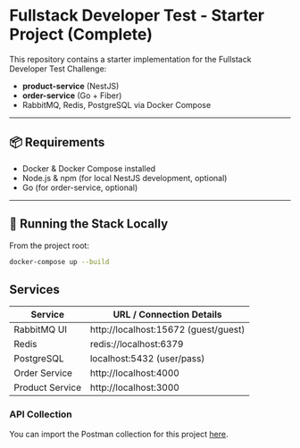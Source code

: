 # Fullstack Developer Test - Starter Project (Complete)

This repository contains a starter implementation for the Fullstack Developer Test Challenge:

- **product-service** (NestJS)
- **order-service** (Go + Fiber)
- RabbitMQ, Redis, PostgreSQL via Docker Compose

---

## 📦 Requirements

- Docker & Docker Compose installed
- Node.js & npm (for local NestJS development, optional)
- Go (for order-service, optional)

---

## 🚀 Running the Stack Locally

From the project root:

```bash
docker-compose up --build
```

## **Services**

| Service         | URL / Connection Details                  |
|-----------------|------------------------------------------|
| RabbitMQ UI     | http://localhost:15672 (guest/guest)     |
| Redis           | redis://localhost:6379                    |
| PostgreSQL      | localhost:5432 (user/pass)               |
| Order Service   | http://localhost:4000                     |
| Product Service | http://localhost:3000                     |


### API Collection

You can import the Postman collection for this project [here](./MrScrapper.postman_collection.json).
